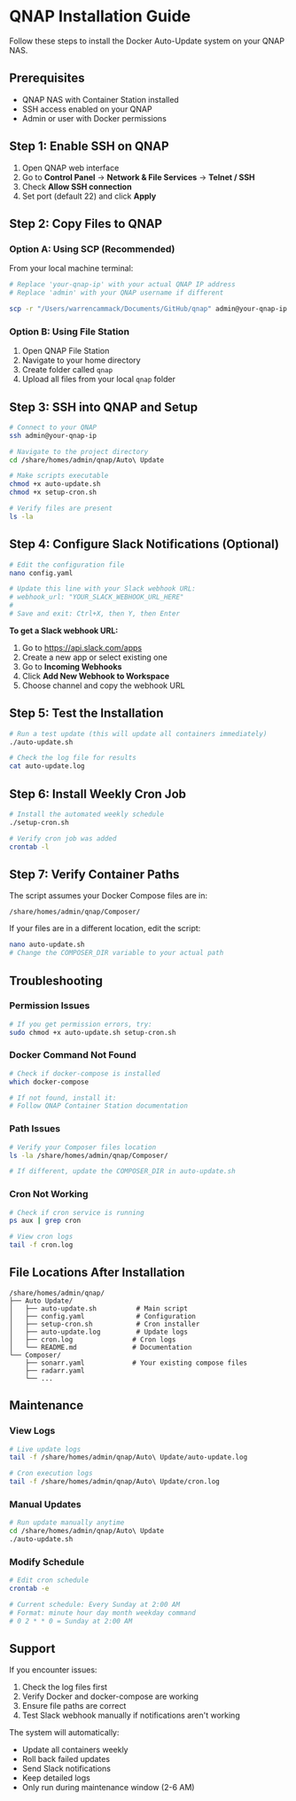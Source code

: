 # QNAP Installation Guide

Follow these steps to install the Docker Auto-Update system on your QNAP NAS.

## Prerequisites

- QNAP NAS with Container Station installed
- SSH access enabled on your QNAP
- Admin or user with Docker permissions

## Step 1: Enable SSH on QNAP

1. Open QNAP web interface
2. Go to **Control Panel** → **Network & File Services** → **Telnet / SSH**
3. Check **Allow SSH connection**
4. Set port (default 22) and click **Apply**

## Step 2: Copy Files to QNAP

### Option A: Using SCP (Recommended)
From your local machine terminal:

```bash
# Replace 'your-qnap-ip' with your actual QNAP IP address
# Replace 'admin' with your QNAP username if different

scp -r "/Users/warrencammack/Documents/GitHub/qnap" admin@your-qnap-ip:/share/homes/admin/
```

### Option B: Using File Station
1. Open QNAP File Station
2. Navigate to your home directory
3. Create folder called `qnap`
4. Upload all files from your local `qnap` folder

## Step 3: SSH into QNAP and Setup

```bash
# Connect to your QNAP
ssh admin@your-qnap-ip

# Navigate to the project directory
cd /share/homes/admin/qnap/Auto\ Update

# Make scripts executable
chmod +x auto-update.sh
chmod +x setup-cron.sh

# Verify files are present
ls -la
```

## Step 4: Configure Slack Notifications (Optional)

```bash
# Edit the configuration file
nano config.yaml

# Update this line with your Slack webhook URL:
# webhook_url: "YOUR_SLACK_WEBHOOK_URL_HERE"
# 
# Save and exit: Ctrl+X, then Y, then Enter
```

**To get a Slack webhook URL:**
1. Go to https://api.slack.com/apps
2. Create a new app or select existing one
3. Go to **Incoming Webhooks**
4. Click **Add New Webhook to Workspace**
5. Choose channel and copy the webhook URL

## Step 5: Test the Installation

```bash
# Run a test update (this will update all containers immediately)
./auto-update.sh

# Check the log file for results
cat auto-update.log
```

## Step 6: Install Weekly Cron Job

```bash
# Install the automated weekly schedule
./setup-cron.sh

# Verify cron job was added
crontab -l
```

## Step 7: Verify Container Paths

The script assumes your Docker Compose files are in:
```
/share/homes/admin/qnap/Composer/
```

If your files are in a different location, edit the script:
```bash
nano auto-update.sh
# Change the COMPOSER_DIR variable to your actual path
```

## Troubleshooting

### Permission Issues
```bash
# If you get permission errors, try:
sudo chmod +x auto-update.sh setup-cron.sh
```

### Docker Command Not Found
```bash
# Check if docker-compose is installed
which docker-compose

# If not found, install it:
# Follow QNAP Container Station documentation
```

### Path Issues
```bash
# Verify your Composer files location
ls -la /share/homes/admin/qnap/Composer/

# If different, update the COMPOSER_DIR in auto-update.sh
```

### Cron Not Working
```bash
# Check if cron service is running
ps aux | grep cron

# View cron logs
tail -f cron.log
```

## File Locations After Installation

```
/share/homes/admin/qnap/
├── Auto Update/
│   ├── auto-update.sh          # Main script
│   ├── config.yaml             # Configuration
│   ├── setup-cron.sh           # Cron installer
│   ├── auto-update.log         # Update logs
│   ├── cron.log               # Cron logs
│   └── README.md              # Documentation
└── Composer/
    ├── sonarr.yaml            # Your existing compose files
    ├── radarr.yaml
    └── ...
```

## Maintenance

### View Logs
```bash
# Live update logs
tail -f /share/homes/admin/qnap/Auto\ Update/auto-update.log

# Cron execution logs
tail -f /share/homes/admin/qnap/Auto\ Update/cron.log
```

### Manual Updates
```bash
# Run update manually anytime
cd /share/homes/admin/qnap/Auto\ Update
./auto-update.sh
```

### Modify Schedule
```bash
# Edit cron schedule
crontab -e

# Current schedule: Every Sunday at 2:00 AM
# Format: minute hour day month weekday command
# 0 2 * * 0 = Sunday at 2:00 AM
```

## Support

If you encounter issues:
1. Check the log files first
2. Verify Docker and docker-compose are working
3. Ensure file paths are correct
4. Test Slack webhook manually if notifications aren't working

The system will automatically:
- Update all containers weekly
- Roll back failed updates
- Send Slack notifications
- Keep detailed logs
- Only run during maintenance window (2-6 AM)